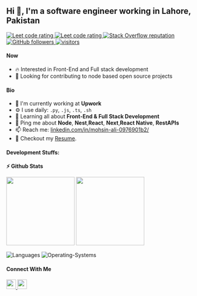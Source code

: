 ## Hi 👋, I'm a software engineer working in Lahore, Pakistan

<p align="left">
  <a href="https://leetcode.com/mohsinshakeel98/">
    <img src="https://cp-logo.vercel.app/leetcode/mohsinshakeel98" alt="Leet code rating" />
  </a>
  <a href="https://www.hackerrank.com/mohsinshakeel98">
    <img src="https://raw.githubusercontent.com/sudiptob2/cf-stats/main/output/rating.svg" alt="Leet code rating" />
  </a>
  <a href="https://stackoverflow.com/users/22177460/mohsin-ali">
    <img alt="Stack Overflow reputation" src="https://img.shields.io/stackexchange/stackoverflow/r/5921662?color=orange&label=reputation&logo=stackoverflow">
  </a>
  <a href="https://github.com/mohsinshakeel?tab=followers">
    <img alt="GitHub followers" src="https://img.shields.io/github/followers/mohsinshakeel?color=green&logo=github">
  </a>
  <a href="https://github.com/mohsinshakeel/">
    <img src="https://komarev.com/ghpvc/?username=mohsinshakeel" alt="visitors" />
  </a>

</p>

#### Now
- :fire: Interested in Front-End and Full stack development
- :calendar: Looking for contributing to node based open source projects 

#### Bio
- 🏢 I'm currently working at **Upwork**
- ⚙️ I use daily: `.py`, `.js`, `.ts`, `.sh`
- 🌱 Learning all about **Front-End & Full Stack Development**
- 💬 Ping me about **Node**, **Nest**,**React**, **Next**,**React Native**, **RestAPIs**
- 📫 Reach me: [linkedin.com/in/mohsin-ali-0976901b2/](https://www.linkedin.com/in/mohsin-ali-0976901b2/)
- 📝 Checkout my [Resume](Resume.pdf).

#### Development Stuffs:
<b>⚡ Github Stats</b>
<p float="left">
<img height="180em" src="https://github-readme-stats.vercel.app/api?username=mohsinshakeel&show_icons=true&hide_border=true&&count_private=true&include_all_commits=true" /> 
<img height="180em" src="https://github-readme-stats.vercel.app/api/top-langs/?username=mohsinshakeel&show_icons=true&hide_border=true&layout=compact&langs_count=15"/>
</p>


![Languages](https://wakatime.com/share/@a5c8f5bc-dadf-4b90-9d88-8f48a845cbd7/c0c5209d-e7c9-46eb-9442-7833fc26b224.svg)
![Operating-Systems](https://wakatime.com/share/@a5c8f5bc-dadf-4b90-9d88-8f48a845cbd7/4c7b793c-2e67-4377-b7da-a6df08d65f28.svg)

#### Connect With Me

<p left="center">
  <a href="https://www.linkedin.com/in/mohsin-ali-0976901b2/">
    <img src="https://img.shields.io/badge/linkedin-%230077B5.svg?&style=for-the-badge&logo=linkedin&logoColor=white" height=25>
  </a> 
  <a href="mailto:mohsinshakeel98@gmail.com">
    <img src="https://img.shields.io/badge/Gmail-D14836?style=for-the-badge&logo=gmail&logoColor=white" height=25>
  </a>
</p>